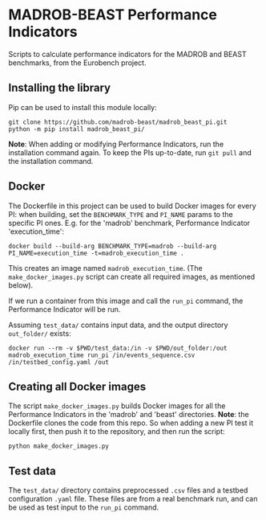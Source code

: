 MADROB-BEAST Performance Indicators
=================================================

Scripts to calculate performance indicators for the MADROB and BEAST benchmarks, from the Eurobench project.

## Installing the library
Pip can be used to install this module locally:
```
git clone https://github.com/madrob-beast/madrob_beast_pi.git
python -m pip install madrob_beast_pi/
```

**Note**: When adding or modifying Performance Indicators, run the installation command again. To keep the PIs up-to-date, run `git pull` and the installation command.

## Docker

The Dockerfile in this project can be used to build Docker images for every PI:
when building, set the `BENCHMARK_TYPE` and `PI_NAME` params to the specific PI ones. E.g. for the 'madrob' benchmark, Performance Indicator 'execution_time':
```
docker build --build-arg BENCHMARK_TYPE=madrob --build-arg PI_NAME=execution_time -t=madrob_execution_time .
```
This creates an image named `madrob_execution_time`. (The `make_docker_images.py` script can create all required images, as mentioned below).

If we run a container from this image and call the `run_pi` command, 
the Performance Indicator will be run.

Assuming `test_data/` contains input data, and the output directory `out_folder/` exists:
```
docker run --rm -v $PWD/test_data:/in -v $PWD/out_folder:/out madrob_execution_time run_pi /in/events_sequence.csv /in/testbed_config.yaml /out
```

## Creating all Docker images

The script `make_docker_images.py` builds Docker images for all the Performance Indicators in the 'madrob' and 'beast' directories. **Note**: the Dockerfile clones the code from this repo. So when adding a new PI test it locally first, then push it to the repository, and then run the script:
```
python make_docker_images.py
```

## Test data

The `test_data/` directory contains preprocessed `.csv` files and a testbed configuration `.yaml` file. These files are from a real benchmark run, and can be used as test input to the `run_pi` command.